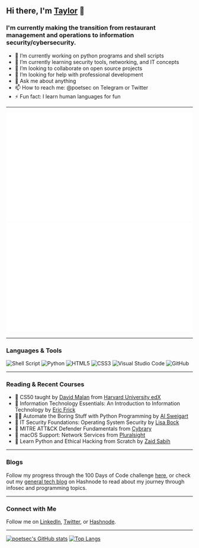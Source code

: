 ## Hi there, I'm [Taylor][linkedin] 👋

### I'm currently making the transition from restaurant management and operations to information security/cybersecurity.

- 🔭 I’m currently working on python programs and shell scripts
- 🌱 I’m currently learning security tools, networking, and IT concepts
- 👯 I’m looking to collaborate on open source projects
- 🤔 I’m looking for help with professional development
- 💬 Ask me about anything
- 📫 How to reach me: @poetsec on Telegram or Twitter
- ⚡ Fun fact: I learn human languages for fun



---
![](https://github.com/poetsec/github-stats/blob/master/generated/overview.svg)
![](https://github.com/poetsec/github-stats/blob/master/generated/languages.svg)

---
### Languages & Tools
<img alt="Shell Script" src="https://img.shields.io/badge/shell_script-%23121011.svg?style=for-the-badge&logo=gnu-bash&logoColor=white"/> <img alt="Python" src="https://img.shields.io/badge/python-%2314354C.svg?style=for-the-badge&logo=python&logoColor=white"/> <img alt="HTML5" src="https://img.shields.io/badge/html5-%23E34F26.svg?style=for-the-badge&logo=html5&logoColor=white"/> <img alt="CSS3" src="https://img.shields.io/badge/css3-%231572B6.svg?style=for-the-badge&logo=css3&logoColor=white"/> <img alt="Visual Studio Code" src="https://img.shields.io/badge/VisualStudioCode-0078d7.svg?style=for-the-badge&logo=visual-studio-code&logoColor=white"/> <img alt="GitHub" src="https://img.shields.io/badge/github-%23121011.svg?style=for-the-badge&logo=github&logoColor=white"/>

---
### Reading & Recent Courses
- 📝 CS50 taught by [David Malan][malan] from [Harvard University edX][cs50edx]
- 📗 Information Technology Essentials: An Introduction to Information Technology by [Eric Frick][eric]
- 📗📝 Automate the Boring Stuff with Python Programming by [Al Sweigart][al]
- 📝 IT Security Foundations: Operating System Security by [Lisa Bock][lisa_bock]
- 📝 MITRE ATT&CK Defender Fundamentals from [Cybrary][cybrary]
- 📝 macOS Support: Network Services from [Pluralsight][pluralsight]
- 📝 Learn Python and Ethical Hacking from Scratch by [Zaid Sabih][zaid]


---
### Blogs
Follow my progress through the 100 Days of Code challenge [here][100days], or check out my [general tech blog][hashnode] on Hashnode to read about my journey through infosec and programming topics. 

---
### Connect with Me
Follow me on [LinkedIn][linkedin], [Twitter][twitter], or [Hashnode][hashnode].

---
[![poetsec's GitHub stats](https://github-readme-stats.vercel.app/api?username=poetsec&count_private=true&show_icons=true&theme=tokyonight)](https://github.com/poetsec/github-readme-stats)
[![Top Langs](https://github-readme-stats.vercel.app/api/top-langs/?username=poetsec&theme=tokyonight&langs_count=5)](https://github.com/poetsec/github-readme-stats)

[linkedin]: https://www.linkedin.com/in/taylor-shakespear/ 
[lisa_bock]: https://www.linkedin.com/learning/instructors/lisa-bock
[cybrary]: https://cybrary.it
[pluralsight]: https://www.pluralsight.com/?utm_term=&aid=7010a000002BTbfAAG&promo=&utm_source=branded&utm_medium=digital_paid_search_bing&utm_campaign=Bing_US_Brand_E&utm_content=&msclkid=780466abcdd919d3e97c06703d5455ff
[zaid]: https://www.linkedin.com/in/zaid-sabih-al-quraishi-5444a6127/?originalSubdomain=ie
[eric]: https://www.skillshare.com/user/ericfrick
[twitter]: https://twitter.com/poetsec
[al]: https://alsweigart.com/
[malan]: https://cs.harvard.edu/malan/
[cs50edx]: https://cs50.edx.org/
[100days]: https://poetsec.github.io/#100-days-of-code
[hashnode]: https://poetsec.hashnode.dev/
